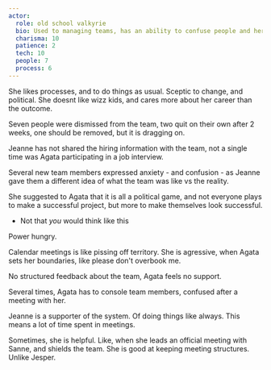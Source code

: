 ```yaml
---
actor:
  role: old school valkyrie
  bio: Used to managing teams, has an ability to confuse people and herself.
  charisma: 10
  patience: 2
  tech: 10
  people: 7
  process: 6
---
```

She likes processes, and to do things as usual. Sceptic to change, and political.
She doesnt like wizz kids, and cares more about her career than the outcome.

Seven people were dismissed from the team, two quit on their own after 2 weeks, one should be removed, 
but it is dragging on.

Jeanne has not shared the hiring information with the team, not a single time was Agata participating in a job interview.

Several new team members expressed anxiety - and confusion - as Jeanne gave them a different idea
of what the team was like vs the reality.

She suggested to Agata that it is all a political game, and not everyone plays to make a successful project,
but more to make themselves look successful.

- Not that *you* would think like this

Power hungry. 

Calendar meetings is like pissing off territory. She is agressive, when Agata sets her boundaries, like please don't overbook me.

No structured feedback about the team, Agata feels no support.

Several times, Agata has to console team members, confused after a meeting with her.

Jeanne is a supporter of the system. Of doing things like always.
This means a lot of time spent in meetings.

Sometimes, she is helpful.
Like, when she leads an official meeting with Sanne, and shields the team.
She is good at keeping meeting structures.
Unlike Jesper.

